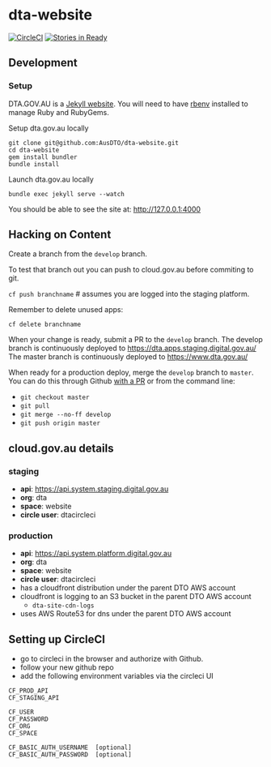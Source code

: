 # dta-website

[![CircleCI](https://circleci.com/gh/AusDTO/dta-website.svg?style=svg&circle-token=2bcec14fa84e7b927e3e048f8448bc3c4f91674d)](https://circleci.com/gh/AusDTO/dta-website)
[![Stories in Ready](https://badge.waffle.io/AusDTO/dta-website.png?label=ready&title=Ready)](https://waffle.io/AusDTO/dta-website)

## Development

### Setup

DTA.GOV.AU is a [Jekyll website](http://jekyllrb.com/). You will need to have [rbenv](https://github.com/rbenv/rbenv) installed to manage Ruby and RubyGems.

Setup dta.gov.au locally

```
git clone git@github.com:AusDTO/dta-website.git
cd dta-website
gem install bundler
bundle install
```

Launch dta.gov.au locally

```
bundle exec jekyll serve --watch
```

You should be able to see the site at: http://127.0.0.1:4000

## Hacking on Content

Create a branch from the `develop` branch.  

To test that branch out you can push to cloud.gov.au before commiting to git.

`cf push branchname` # assumes you are logged into the staging platform.

Remember to delete unused apps:

`cf delete branchname`

When your change is ready, submit a PR to the `develop` branch.
The develop branch is continuously deployed to https://dta.apps.staging.digital.gov.au/
The master branch is continuously deployed to https://www.dta.gov.au/

When ready for a production deploy, merge the `develop` branch to `master`. You can do this through Github [with a PR](https://github.com/AusDTO/dta-website/compare/master...develop) or from the command line:

* `git checkout master`
* `⁠git pull`
* `git merge --no-ff develop`
* `git push origin master`

## cloud.gov.au details

### staging

* **api**: https://api.system.staging.digital.gov.au
* **org**: dta
* **space**: website
* **circle user**: dtacircleci

### production

* **api**: https://api.system.platform.digital.gov.au
* **org**: dta
* **space**: website
* **circle user**: dtacircleci
* has a cloudfront distribution under the parent DTO AWS account
* cloudfront is logging to an S3 bucket in the parent DTO AWS account
  * `dta-site-cdn-logs`
* uses AWS Route53 for dns under the parent DTO AWS account

## Setting up CircleCI

* go to circleci in the browser and authorize with Github.
* follow your new github repo
* add the following environment variables via the circleci UI

```
CF_PROD_API
CF_STAGING_API

CF_USER
CF_PASSWORD
CF_ORG
CF_SPACE

CF_BASIC_AUTH_USERNAME  [optional]
CF_BASIC_AUTH_PASSWORD  [optional]
```

